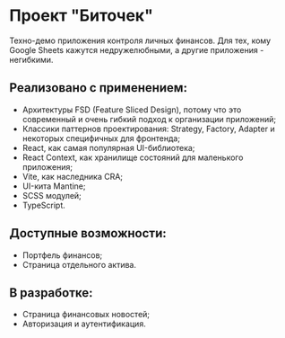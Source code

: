 # Проект "Биточек"

Техно-демо приложения контроля личных финансов. Для тех, кому Google Sheets кажутся недружелюбными, а другие приложения - негибкими.

## Реализовано с применением:
- Архитектуры FSD (Feature Sliced Design), потому что это современный и очень гибкий подход к организации приложений;
- Классики паттернов проектирования: Strategy, Factory, Adapter и некоторых специфичных для фронтенда;
- React, как самая популярная UI-библиотека;
- React Context, как хранилище состояний для маленького приложения;
- Vite, как наследника CRA;
- UI-кита Mantine;
- SCSS модулей;
- TypeScript.

## Доступные возможности:
- Портфель финансов;
- Страница отдельного актива.

## В разработке:
- Страница финансовых новостей;
- Авторизация и аутентификация.
